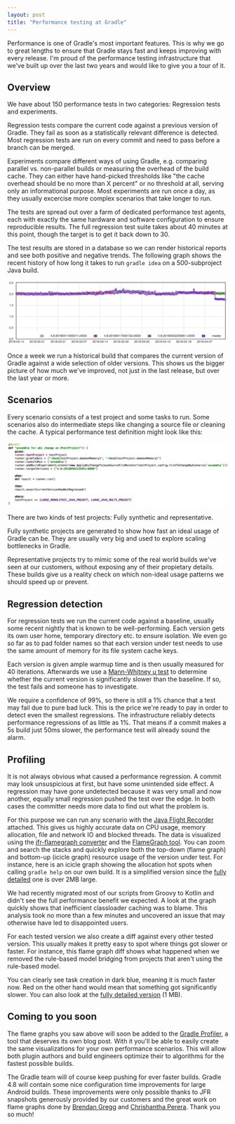 ```yaml
---
layout: post
title: "Performance testing at Gradle"
---
```


Performance is one of Gradle's most important features. This is why we go to great lengths to ensure that Gradle stays fast and keeps improving with every release.
I'm proud of the performance testing infrastructure that we've built up over the last two years and would like to give you a tour of it.

## Overview

We have about 150 performance tests in two categories: Regression tests and experiments.

Regression tests compare the current code against a previous version of Gradle.
They fail as soon as a statistically relevant difference is detected. 
Most regression tests are run on every commit and need to pass before a branch can be merged.

Experiments compare different ways of using Gradle, e.g. comparing parallel vs. non-parallel builds or measuring the overhead of the build cache. 
They can either have hand-picked thresholds like "the cache overhead should be no more than X percent" or no threshold at all, 
serving only an informational purpose. 
Most experiments are run once a day, as they usually excercise more complex scenarios that take longer to run.

The tests are spread out over a farm of dedicated performance test agents, 
each with exactly the same hardware and software configuration to ensure reproducible results.
The full regression test suite takes about 40 minutes at this point, though the target is to get it back down to 30.

The test results are stored in a database so we can render historical reports and see both positive and negative trends.
The following graph shows the recent history of how long it takes to run `gradle idea` on a 500-subproject Java build.

![performance test history](/images/history-idea-large-java-project.png)

Once a week we run a historical build that compares the current version of Gradle against a wide selection of older versions.
This shows us the bigger picture of how much we've improved, not just in the last release, but over the last year or more.

## Scenarios

Every scenario consists of a test project and some tasks to run. 
Some scenarios also do intermediate steps like changing a source file or cleaning the cache.
A typical performance test definition might look like this:

![performance test scenario](/images/performance-scenario-definition.png)

There are two kinds of test projects: Fully synthetic and representative. 

Fully synthetic projects are generated to show how fast an ideal usage of Gradle can be.
They are usually very big and used to explore scaling bottlenecks in Gradle.

Representative projects try to mimic some of the real world builds we've seen at our customers,
without exposing any of their propietary details.
These builds give us a reality check on which non-ideal usage patterns we should speed up or prevent.

## Regression detection

For regression tests we run the current code against a baseline, usually some recent nightly that is known to be well-performing.
Each version gets its own user home, temporary directory etc. to ensure isolation.
We even go so far as to pad folder names so that each version under test needs to use the same amount of memory for its file system cache keys.

Each version is given ample warmup time and is then usually measured for 40 iterations. 
Afterwards we use a [Mann-Whitney u test](https://en.wikipedia.org/wiki/Mann%E2%80%93Whitney_U_test) to determine whether the current version is significantly slower than the baseline.
If so, the test fails and someone has to investigate. 

We require a confidence of 99%, so there is still a 1% chance that a test may fail due to pure bad luck.
This is the price we're ready to pay in order to detect even the smallest regressions.
The infrastructure reliably detects performance regressions of as little as 1%. 
That means if a commit makes a 5s build just 50ms slower, the performance test will already sound the alarm.

## Profiling

It is not always obvious what caused a performance regression.
A commit may look unsuspicious at first, but have some unintended side effect.
A regression may have gone undetected because it was very small and now another, equally small regression pushed the test over the edge.
In both cases the committer needs more data to find out what the problem is.

For this purpose we can run any scenario with the [Java Flight Recorder](http://www.oracle.com/technetwork/java/javaseproducts/mission-control/java-mission-control-1998576.html) attached.
This gives us highly accurate data on CPU usage, memory allocation, file and network IO and blocked threads.
The data is visualized using the [jfr-flamegraph converter](https://github.com/chrishantha/jfr-flame-graph) 
and the [FlameGraph tool](https://github.com/brendangregg/FlameGraph).
You can zoom and search the stacks and quickly explore both the top-down (flame graph) and bottom-up (icicle graph) resource usage of the version under test.
For instance, here is an icicle graph showing the allocation hot spots when calling `gradle help` on our own build.
It is a simplified version since the [fully detailed](/images/icicles-kotlin-script-caching-detailed.svg) one is over 2MB large.

<p>
    <object data="/images/icicles-kotlin-script-caching-simple.svg" type="image/svg+xml"></object>
</p>

We had recently migrated most of our scripts from Groovy to Kotlin and didn't see the full performance benefit we expected.
A look at the graph quickly shows that inefficient classloader caching was to blame.
This analysis took no more than a few minutes and uncovered an issue that may otherwise have led to disappointed users.

For each tested version we also create a diff against every other tested version. 
This usually makes it pretty easy to spot where things got slower or faster.
For instance, this flame graph diff shows what happened when we removed the rule-based model bridging from projects that aren't using the rule-based model.

<p>
    <object data="/images/diff-flamegraph-model-bridging-simple.svg" type="image/svg+xml"></object>
</p>

You can clearly see task creation in dark blue, meaning it is much faster now.
Red on the other hand would mean that something got significantly slower.
You can also look at the [fully detailed version](/images/diff-flamegraph-model-bridging-detailed.svg) (1 MB).

## Coming to you soon

The flame graphs you saw above will soon be added to the [Gradle Profiler](https://github.com/gradle/gradle-profiler), a tool that deserves its own blog post.
With it you'll be able to easily create the same visualizations for your own performance scenarios.
This will allow both plugin authors and build engineers optimize their to algorithms for the fastest possible builds.

The Gradle team will of course keep pushing for ever faster builds. 
Gradle 4.8 will contain some nice configuration time improvements for large Android builds. 
These improvements were only possible thanks to JFR snapshots generously provided by our customers and the great work on flame graphs done by [Brendan Gregg](https://github.com/brendangregg) and [Chrishantha Perera](https://github.com/chrishantha). Thank you so much!